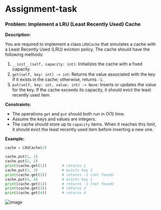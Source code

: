 # Assignment-task

### **Problem: Implement a LRU (Least Recently Used) Cache**

**Description:**

You are required to implement a class `LRUCache` that simulates a cache with a Least Recently Used (LRU) eviction policy. The cache should have the following methods:

1. `__init__(self, capacity: int)`: Initializes the cache with a fixed capacity.
2. `get(self, key: int) -> int`: Returns the value associated with the key if it exists in the cache; otherwise, returns `-1`.
3. `put(self, key: int, value: int) -> None`: Inserts or updates the value for the key. If the cache exceeds its capacity, it should evict the least recently used item.

**Constraints:**

- The operations `get` and `put` should both run in O(1) time.
- Assume the keys and values are integers.
- The cache should store up to `capacity` items. When it reaches this limit, it should evict the least recently used item before inserting a new one.

**Example:**

```python
cache = LRUCache(2)

cache.put(1, 1)
cache.put(2, 2)
print(cache.get(1))       # returns 1
cache.put(3, 3)           # evicts key 2
print(cache.get(2))       # returns -1 (not found)
cache.put(4, 4)           # evicts key 1
print(cache.get(1))       # returns -1 (not found)
print(cache.get(3))       # returns 3
print(cache.get(4))       # returns 4
```

![image](https://github.com/user-attachments/assets/18dfa336-307e-470a-8f9b-2825b15d7041)
